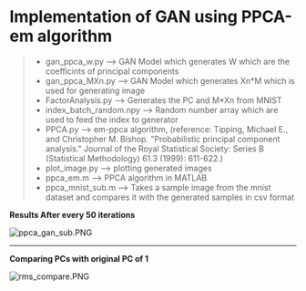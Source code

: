 # Implementation of GAN using PPCA-em algorithm


>*  gan_ppca_w.py	  --> GAN Model which generates W which are the coefficints of principal components
>*  gan_ppca_MXn.py	  --> GAN Model which generates Xn*M which is used for generating image
>*  FactorAnalysis.py --> Generates the PC and M*Xn from MNIST 
>*  index_batch_random.npy --> Random number array which are used to feed the index to generator
>*  PPCA.py --> em-ppca algorithm, (reference: Tipping, Michael E., and Christopher M. Bishop. "Probabilistic principal component analysis." Journal of the Royal Statistical Society: Series B (Statistical Methodology) 61.3 (1999): 611-622.)
>*  plot_image.py	  --> plotting generated images
>*  ppca_em.m  --> PPCA algorithm in MATLAB
>*  ppca_mnist_sub.m --> Takes a sample image from the mnist dataset and compares it with the generated samples in csv format


**Results After every 50 iterations**

![](https://lh3.googleusercontent.com/-_8fUlbh5TGA/WP0FWufwanI/AAAAAAAAAFg/jckj8cyN1o8I5Kzr-Ud5wWjAe5LgRmwAgCLcB/s0/ppca_gan_sub.PNG "ppca_gan_sub.PNG")

----------------
**Comparing PCs with original PC of 1**

![](https://lh3.googleusercontent.com/-ZZ7JKmGSRII/WP0F2D_gjiI/AAAAAAAAAFs/E07SM7qLnywTNJJqJ_F0gTEkadlfP6G_ACLcB/s0/rms_compare.PNG "rms_compare.PNG")
